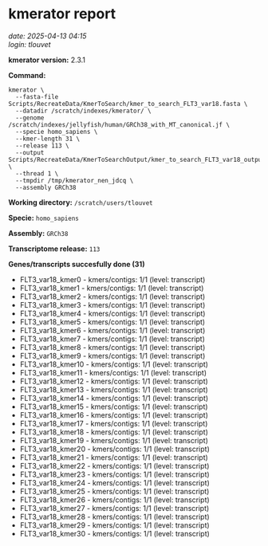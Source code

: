 # kmerator report
*date: 2025-04-13 04:15*  
*login: tlouvet*

**kmerator version:** 2.3.1

**Command:**

```
kmerator \
  --fasta-file Scripts/RecreateData/KmerToSearch/kmer_to_search_FLT3_var18.fasta \
  --datadir /scratch/indexes/kmerator/ \
  --genome /scratch/indexes/jellyfish/human/GRCh38_with_MT_canonical.jf \
  --specie homo_sapiens \
  --kmer-length 31 \
  --release 113 \
  --output Scripts/RecreateData/KmerToSearchOutput/kmer_to_search_FLT3_var18_output \
  --thread 1 \
  --tmpdir /tmp/kmerator_nen_jdcq \
  --assembly GRCh38
```

**Working directory:** `/scratch/users/tlouvet`

**Specie:** `homo_sapiens`

**Assembly:** `GRCh38`

**Transcriptome release:** `113`

**Genes/transcripts succesfully done (31)**

- FLT3_var18_kmer0 - kmers/contigs: 1/1 (level: transcript)
- FLT3_var18_kmer1 - kmers/contigs: 1/1 (level: transcript)
- FLT3_var18_kmer2 - kmers/contigs: 1/1 (level: transcript)
- FLT3_var18_kmer3 - kmers/contigs: 1/1 (level: transcript)
- FLT3_var18_kmer4 - kmers/contigs: 1/1 (level: transcript)
- FLT3_var18_kmer5 - kmers/contigs: 1/1 (level: transcript)
- FLT3_var18_kmer6 - kmers/contigs: 1/1 (level: transcript)
- FLT3_var18_kmer7 - kmers/contigs: 1/1 (level: transcript)
- FLT3_var18_kmer8 - kmers/contigs: 1/1 (level: transcript)
- FLT3_var18_kmer9 - kmers/contigs: 1/1 (level: transcript)
- FLT3_var18_kmer10 - kmers/contigs: 1/1 (level: transcript)
- FLT3_var18_kmer11 - kmers/contigs: 1/1 (level: transcript)
- FLT3_var18_kmer12 - kmers/contigs: 1/1 (level: transcript)
- FLT3_var18_kmer13 - kmers/contigs: 1/1 (level: transcript)
- FLT3_var18_kmer14 - kmers/contigs: 1/1 (level: transcript)
- FLT3_var18_kmer15 - kmers/contigs: 1/1 (level: transcript)
- FLT3_var18_kmer16 - kmers/contigs: 1/1 (level: transcript)
- FLT3_var18_kmer17 - kmers/contigs: 1/1 (level: transcript)
- FLT3_var18_kmer18 - kmers/contigs: 1/1 (level: transcript)
- FLT3_var18_kmer19 - kmers/contigs: 1/1 (level: transcript)
- FLT3_var18_kmer20 - kmers/contigs: 1/1 (level: transcript)
- FLT3_var18_kmer21 - kmers/contigs: 1/1 (level: transcript)
- FLT3_var18_kmer22 - kmers/contigs: 1/1 (level: transcript)
- FLT3_var18_kmer23 - kmers/contigs: 1/1 (level: transcript)
- FLT3_var18_kmer24 - kmers/contigs: 1/1 (level: transcript)
- FLT3_var18_kmer25 - kmers/contigs: 1/1 (level: transcript)
- FLT3_var18_kmer26 - kmers/contigs: 1/1 (level: transcript)
- FLT3_var18_kmer27 - kmers/contigs: 1/1 (level: transcript)
- FLT3_var18_kmer28 - kmers/contigs: 1/1 (level: transcript)
- FLT3_var18_kmer29 - kmers/contigs: 1/1 (level: transcript)
- FLT3_var18_kmer30 - kmers/contigs: 1/1 (level: transcript)
